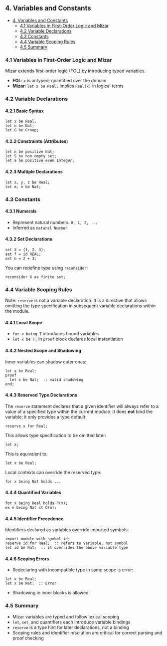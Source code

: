 ## 4. Variables and Constants

- [4. Variables and Constants](#4-variables-and-constants)
  - [4.1 Variables in First-Order Logic and Mizar](#41-variables-in-first-order-logic-and-mizar)
  - [4.2 Variable Declarations](#42-variable-declarations)
  - [4.3 Constants](#43-constants)
  - [4.4 Variable Scoping Rules](#44-variable-scoping-rules)
  - [4.5 Summary](#45-summary)

### 4.1 Variables in First-Order Logic and Mizar

Mizar extends first-order logic (FOL) by introducing typed variables.

* **FOL**: `x` is untyped; quantified over the domain
* **Mizar**: `let x be Real;` implies `Real(x)` in logical terms

### 4.2 Variable Declarations

#### 4.2.1 Basic Syntax

```mizar
let x be Real;
let n be Nat;
let G be Group;
```

#### 4.2.2 Constraints (Attributes)

```mizar
let n be positive Nat;
let S be non empty set;
let a be positive even Integer;
```

#### 4.2.3 Multiple Declarations

```mizar
let x, y, z be Real;
let m, n be Nat;
```

### 4.3 Constants

#### 4.3.1 Numerals

* Represent natural numbers: `0, 1, 2, ...`
* Inferred as `natural Number`

#### 4.3.2 Set Declarations

```mizar
set X = {1, 2, 3};
set f = id REAL;
set n = 2 + 3;
```

You can redefine type using `reconsider`:

```mizar
reconsider X as finite set;
```

### 4.4 Variable Scoping Rules

Note: `reserve` is not a variable declaration. It is a directive that allows omitting the type specification in subsequent variable declarations within the module.

#### 4.4.1 Local Scope

* `for x being T` introduces bound variables
* `let x be T;` in `proof` block declares local instantiation

#### 4.4.2 Nested Scope and Shadowing

Inner variables can shadow outer ones:

```mizar
let x be Real;
proof
  let x be Nat;  :: valid shadowing
end;
```

#### 4.4.3 Reserved Type Declarations

The `reserve` statement declares that a given identifier will always refer to a value of a specified type within the current module. It does **not** bind the variable; it only provides a type default:

```mizar
reserve x for Real;
```

This allows type specification to be omitted later:

```mizar
let x;
```

This is equivalent to:

```mizar
let x be Real;
```

Local contexts can override the reserved type:

```mizar
for x being Nat holds ...
```

#### 4.4.4 Quantified Variables

```mizar
for x being Real holds P(x);
ex n being Nat st Q(n);
```

#### 4.4.5 Identifier Precedence

Identifiers declared as variables override imported symbols:

```mizar
import module_with_symbol_id;
reserve id for Real;  :: refers to variable, not symbol
let id be Nat;  :: it overrides the above variable type
```

#### 4.4.6 Scoping Errors

* Redeclaring with incompatible type in same scope is error:

```mizar
let x be Real;
let x be Nat;  :: Error
```

* Shadowing in inner blocks is allowed

### 4.5 Summary

* Mizar variables are typed and follow lexical scoping
* `let`, `set`, and quantifiers each introduce variable bindings
* `reserve` is a type hint for later declarations, not a binding
* Scoping rules and identifier resolution are critical for correct parsing and proof checking
